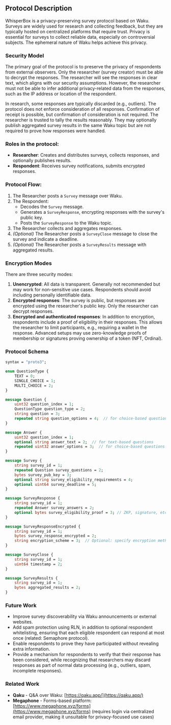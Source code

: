 ## Protocol Description

WhisperBox is a privacy-preserving survey protocol based on Waku. Surveys are widely used for research and collecting feedback, but they are typically hosted on centralized platforms that require trust. Privacy is essential for surveys to collect reliable data, especially on controversial subjects. The ephemeral nature of Waku helps achieve this privacy.

### Security Model
The primary goal of the protocol is to preserve the privacy of respondents from external observers. Only the researcher (survey creator) must be able to decrypt the responses. The researcher will see the responses in clear text, which aligns with our security assumptions. However, the researcher must not be able to infer additional privacy-related data from the responses, such as the IP address or location of the respondent.

In research, some responses are typically discarded (e.g., outliers). The protocol does not enforce consideration of all responses. Confirmation of receipt is possible, but confirmation of consideration is not required. The researcher is trusted to tally the results reasonably. They may optionally publish aggregated survey results in the same Waku topic but are not required to prove how responses were handled.

### Roles in the protocol:
- **Researcher**: Creates and distributes surveys, collects responses, and optionally publishes results.
- **Respondent**: Receives survey notifications, submits encrypted responses.

### Protocol Flow:
1. The Researcher posts a `Survey` message over Waku.
2. The Respondent:
   - Decodes the `Survey` message.
   - Generates a `SurveyResponse`, encrypting responses with the survey's public key.
   - Posts the `SurveyResponse` to the Waku topic.
3. The Researcher collects and aggregates responses.
4. *(Optional)* The Researcher posts a `SurveyClose` message to close the survey and indicate a deadline.
5. *(Optional)* The Researcher posts a `SurveyResults` message with aggregated results.

### Encryption Modes
There are three security modes:
1. **Unencrypted**: All data is transparent. Generally not recommended but may work for non-sensitive use cases. Respondents should avoid including personally identifiable data.
2. **Encrypted responses**: The survey is public, but responses are encrypted using the researcher's public key. Only the researcher can decrypt responses.
3. **Encrypted and authenticated responses**: In addition to encryption, respondents include a proof of eligibility in their responses. This allows the researcher to limit participants, e.g., requiring a wallet in the response. Advanced setups may use zero-knowledge proofs of membership or signatures proving ownership of a token (NFT, Ordinal).

### Protocol Schema

```proto
syntax = "proto3";

enum QuestionType {
    TEXT = 0;
    SINGLE_CHOICE = 1;
    MULTI_CHOICE = 2;
}

message Question {
    uint32 question_index = 1;
    QuestionType question_type = 2;
    string question = 3;
    repeated string question_options = 4;  // for choice-based questions
}

message Answer {
    uint32 question_index = 1;
    optional string answer_text = 2;  // for text-based questions
    repeated uint32 answer_options = 3;  // for choice-based questions
}

message Survey {
    string survey_id = 1;
    repeated Question survey_questions = 2;
    bytes survey_pub_key = 3;
    optional string survey_eligibility_requirements = 4;
    optional uint64 survey_deadline = 5;
}

message SurveyResponse {
    string survey_id = 1;
    repeated Answer survey_answers = 2;
    optional bytes survey_eligibility_proof = 3; // ZKP, signature, etc.
}

message SurveyResponseEncrypted {
    string survey_id = 1;
    bytes survey_response_encrypted = 2;
    string encryption_scheme = 3;  // Optional: specify encryption method
}

message SurveyClose {
    string survey_id = 1;
    uint64 timestamp = 2;
}

message SurveyResults {
    string survey_id = 1;
    bytes aggregated_results = 2;
}
```

### Future Work
- Improve survey discoverability via Waku announcements or external websites.
- Add spam protection using RLN, in addition to optional respondent whitelisting, ensuring that each eligible respondent can respond at most once (related: Semaphore protocol).
- Enable respondents to prove they have participated without revealing extra information.
- Provide a mechanism for respondents to verify that their response has been considered, while recognizing that researchers may discard responses as part of normal data processing (e.g., outliers, spam, incomplete responses).

### Related Work
- **Qaku** - Q&A over Waku: [https://qaku.app/](https://qaku.app/)
- **Megaphone** - Forms-based platform: [https://www.megaphone.xyz/forms](https://www.megaphone.xyz/forms) (requires login via centralized email provider, making it unsuitable for privacy-focused use cases)
